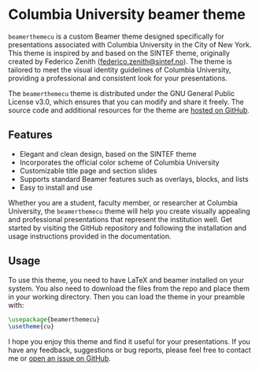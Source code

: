 # Columbia University beamer theme

`beamerthemecu` is a custom Beamer theme designed specifically for presentations associated
with Columbia University in the City of New York. This theme is inspired by and based on the
SINTEF theme, originally created by Federico Zenith (federico.zenith@sintef.no). The theme
is tailored to meet the visual identity guidelines of Columbia University, providing a
professional and consistent look for your presentations.

The `beamerthemecu` theme is distributed under the GNU General Public License v3.0, which
ensures that you can modify and share it freely. The source code and additional resources
for the theme are [hosted on GitHub](https://github.com/singularitti/beamerthemecu).

## Features

- Elegant and clean design, based on the SINTEF theme
- Incorporates the official color scheme of Columbia University
- Customizable title page and section slides
- Supports standard Beamer features such as overlays, blocks, and lists
- Easy to install and use

Whether you are a student, faculty member, or researcher at Columbia University, the
`beamerthemecu` theme will help you create visually appealing and professional presentations
that represent the institution well. Get started by visiting the GitHub repository and
following the installation and usage instructions provided in the documentation.

## Usage

To use this theme, you need to have LaTeX and beamer installed on your system. You also need
to download the files from the repo and place them in your working directory. Then you can
load the theme in your preamble with:

```tex
\usepackage{beamerthemecu}
\usetheme{cu}
```

I hope you enjoy this theme and find it useful for your presentations. If you have any
feedback, suggestions or bug reports, please feel free to contact me or
[open an issue on GitHub](https://github.com/singularitti/beamerthemecu/issues/new).
